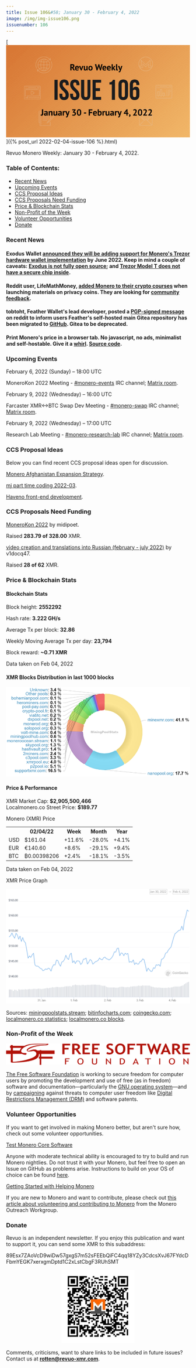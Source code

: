 ```yaml
---
title: Issue 106&#58; January 30 - February 4, 2022
image: /img/img-issue106.png
issuenumber: 106
---
```

[<img src="/img/img-issue106.png" alt="Revuo Monero Weekly #106 Slide" class="img-lead">]({% post_url 2022-02-04-issue-106 %}.html)

<p class="text-lead">Revuo Monero Weekly: January 30 - February 4, 2022.</p>
<!--more-->

<h3>Table of Contents:</h3>
<ul class="contents">
    <li><a href="#news">Recent News</a></li>
    <li><a href="#events">Upcoming Events</a></li>
    <li><a href="#ideas">CCS Proposal Ideas</a></li>
    <li><a href="#proposals">CCS Proposals Need Funding</a></li>
    <li><a href="#stats">Price & Blockchain Stats</a></li>
    <li><a href="#merchant">Non-Profit of the Week</a></li>
    <li><a href="#volunteer">Volunteer Opportunities</a></li>
    <li><a href="#donate">Donate</a></li>
</ul>

<h3 id="news">Recent News</h3>

<div class="newsbyte">
    <h4>Exodus Wallet <a href="https://teddit.namazso.eu/r/ExodusWallet/comments/shgf4f/exodus_will_be_supporting_monero_on_the_trezor_by/" target="_blank">announced they will be adding support for Monero's Trezor hardware wallet implementation</a> by June 2022. Keep in mind a couple of caveats: <a href="https://support.exodus.com/article/89-is-exodus-open-source#" target="_blank">Exodus is not fully open source</a>; and <a href="https://shiftcrypto.ch/bitbox02/#compare" target="_blank">Trezor Model T does not have a secure chip inside</a>.</h4>
</div>

<div class="newsbyte">
    <h4>Reddit user, LifeMathMoney, <a href="https://teachyourselfcrypto.com/#Monero" target="_blank">added Monero to their crypto courses</a> when launching materials on privacy coins. They are looking for <a href="https://teddit.namazso.eu/r/Monero/comments/shz5c1/feedback_requested_we_added_monero_to_our/" target="_blank">community feedback</a>.</h4>
</div>

<div class="newsbyte">
    <h4>tobtoht, Feather Wallet's lead developer, posted a <a href="https://teddit.namazso.eu/r/FeatherWallet/comments/sjl31t/the_git_repo_has_moved_again/" target="_blank">PGP-signed message</a> on reddit to inform users Feather's self-hosted main Gitea repository has been migrated to <a href="https://github.com/feather-wallet/feather" target="_blank">GitHub</a>. Gitea to be deprecated.</h4>
</div>

<div class="newsbyte">
    <h4>Print Monero's price in a browser tab. No javascript, no ads, minimalist and self-hostable. Give it a <a href="https://xmrpri.se/" target="_blank">whirl</a>. <a href="https://codeberg.org/orenom/xmrprise" target="_blank">Source code</a>.</h4>
</div>

<h3 id="events">Upcoming Events</h3>

<div class="event">
    <p class="date" markdown="1">February 6, 2022 (Sunday) – 18:00 UTC</p>
    <p markdown="1">MoneroKon 2022 Meeting - <a href="irc://irc.libera.chat/#monero-events" target="_blank">#monero-events</a> IRC channel; <a href="https://matrix.to/#/#monero-events:monero.social" target="_blank">Matrix room</a>.</p>
</div>

<div class="event">
    <p class="date" markdown="1">February 9, 2022 (Wednesday) – 16:00 UTC</p>
    <p markdown="1">Farcaster XMR<->BTC Swap Dev Meeting - <a href="irc://irc.libera.chat/#monero-swap" target="_blank">#monero-swap</a> IRC channel; <a href="https://matrix.to/#/#monero-swap:monero.social" target="_blank">Matrix room</a>.</p>
</div>

<div class="event">
    <p class="date" markdown="1">February 9, 2022 (Wednesday) – 17:00 UTC</p>
    <p markdown="1">Research Lab Meeting - <a href="irc://irc.libera.chat/#monero-research-lab" target="_blank">#monero-research-lab</a> IRC channel; <a href="https://matrix.to/#/#monero-research-lab:monero.social" target="_blank">Matrix room</a>.</p>
</div>

<h3 id="ideas">CCS Proposal Ideas</h3>

<p>Below you can find recent CCS proposal ideas open for discussion.</p>

<div class="proposal">
<p><a href="https://repo.getmonero.org/monero-project/ccs-proposals/-/merge_requests/282" target="_blank">Monero Afghanistan Expansion Strategy</a>.</p>
</div>

<div class="proposal">
<p><a href="https://repo.getmonero.org/monero-project/ccs-proposals/-/merge_requests/283" target="_blank">mj part time coding 2022-03</a>.</p>
</div>

<div class="proposal">
<p><a href="https://repo.getmonero.org/monero-project/ccs-proposals/-/merge_requests/284" target="_blank">Haveno front-end development</a>.</p>
</div>

<h3 id="proposals">CCS Proposals Need Funding</h3>

<div class="proposal">
    <p><a href="https://ccs.getmonero.org/proposals/MoneroKon-2022-CCS.html" target="_blank">MoneroKon 2022</a> by midipoet.</p>
    <p>Raised <b>283.79 of 328.00</b> XMR.</p>
</div>

<div class="proposal">
    <p><a href="https://ccs.getmonero.org/proposals/v1docq47-video-creation-and-translations-into-russian-(february-july-2022).html" target="_blank">video creation and translations into Russian (february - july 2022)</a> by v1docq47.</p>
    <p>Raised <b>28 of 62</b> XMR.</p>
</div>

<h3 id="stats">Price & Blockchain Stats</h3>

<h4 class="stat">Blockchain Stats</h4>

<div class="bcstats">
    <p>Block height: <b>2552292</b></p>
    <p>Hash rate: <b>3.222 GH/s</b></p>
    <p>Average Tx per block: <b>32.86</b></p>
    <p>Weekly Moving Average Tx per day: <b>23,794</b></p>
    <p>Block reward: <b>~0.71 XMR</b></p>
</div>
<p class="note">Data taken on Feb 04, 2022</p>

<h4 class="stat">XMR Blocks Distribution in last 1000 blocks</h4>
<p><img src="/img/hashrate-pool-distribution-0204.png" alt="Hashrate Pool Distribution Pie Chart"/></p>

<h4 class="stat" id="price-stat">Price & Performance</h4>

<div class="price-intro">XMR Market Cap: <b>$2,905,500,466</b><br/>Localmonero.co Street Price: <b>$189.77</b></div>

<p class="table-title">Monero (XMR) Price</p>
<table class="price-table">
  <tr class="row1">
    <th></th>
    <th>02/04/22</th>
    <th>Week</th>
    <th>Month</th>
    <th>Year</th>
  </tr>
  <tr>
    <td data-th="XMR to">USD</td>
    <td data-th="02/04/22">$161.04</td>
    <td data-th="Week" class="green">+11.6%</td>
    <td data-th="Month" class="red">-28.0%</td>
    <td data-th="Year" class="green">+4.1%</td>
  </tr>
  <tr class="row3">
    <td data-th="XMR to">EUR</td>
    <td data-th="02/04/22">€140.60</td>
    <td data-th="Week" class="green">+8.6%</td>
    <td data-th="Month" class="red">-29.1%</td>
    <td data-th="Year" class="green">+9.4%</td>
  </tr>
  <tr>
    <td data-th="XMR to">BTC</td>
    <td data-th="02/04/22">₿0.00398206</td>
    <td data-th="Week" class="green">+2.4%</td>
    <td data-th="Month" class="red">-18.1%</td>
    <td data-th="Year" class="red">-3.5%</td>
  </tr>
</table>
<p class="note">Data taken on Feb 04, 2022</p>

<p class="table-title">XMR Price Graph</p>

![XMR Price Graph 01/30/22-02/04/22](/img/weekly-chart-0204.png "XMR Price Graph 01/30/22-02/04/22") 

Sources: <a href="https://miningpoolstats.stream/monero" target="_blank">miningpoolstats.stream</a>; <a href="https://bitinfocharts.com/monero/" target="_blank">bitinfocharts.com</a>; <a href="https://www.coingecko.com/en/coins/monero" target="_blank">coingecko.com</a>; <a href="https://localmonero.co/statistics" target="_blank">localmonero.co statistics</a>; <a href="https://localmonero.co/blocks" target="_blank">localmonero.co blocks</a>.

<h3 id="merchant">Non-Profit of the Week</h3>

<a href="https://www.fsf.org/" target="_blank"><img src="/img/fsf-logo.png" alt="Free Software Foundation Logo" class="merchant-img" id="fsf"></a>

<a href="https://www.fsf.org/about/" target="_blank">The Free Software Foundation</a> is working to secure freedom for computer users by promoting the development and use of free (as in freedom) software and documentation—particularly the <a href="hhttps://gnu.org/" target="_blank">GNU operating system</a>—and by <a href="https://www.fsf.org/campaigns" target="_blank">campaigning</a> against threats to computer user freedom like <a href="https://www.defectivebydesign.org/what_is_drm" target="_blank">Digital Restrictions Management (DRM)</a> and software patents.

<h3 id="volunteer">Volunteer Opportunities</h3>

<p>If you want to get involved in making Monero better, but aren't sure how, check out some volunteer opportunities.</p>

<div class="newsbyte">
    <p class="date"><a href="https://github.com/monero-project/monero" target="_blank">Test Monero Core Software</a></p>
    <p>Anyone with moderate technical ability is encouraged to try to build and run Monero nightlies. Do not trust it with your Monero, but feel free to open an Issue on GitHub as problems arise. Instructions to build on your OS of choice can be found <a href="https://github.com/monero-project/monero#compiling-monero-from-source" target="_blank">here</a>. </p>
</div>

<div class="newsbyte">
    <p class="date"><a href="https://github.com/monero-project/monero" target="_blank">Getting Started with Helping Monero</a></p>
    <p>If you are new to Monero and want to contribute, please check out <a href="https://www.monerooutreach.org/stories/getting-started-helping-monero.php" target="_blank">this article about volunteering and contributing to Monero</a> from the Monero Outreach Workgroup. </p>
</div>

<h3 id="donate">Donate</h3>

<p markdown="1">Revuo is an independent newsletter. If you enjoy this publication and want to support it, you can send some XMR to this subaddress:</p>

<p class="address" markdown="1">89Esx7ZAoVcD9wiDw57gxgS7m52sFEEbQiFC4qq18YZy3CdcsXvJ67FYdcDFbmYEGK7xerxgmDptd1C2xLstCbgF3RUhSMT</p>

<p><center><a href="monero:89Esx7ZAoVcD9wiDw57gxgS7m52sFEEbQiFC4qq18YZy3CdcsXvJ67FYdcDFbmYEGK7xerxgmDptd1C2xLstCbgF3RUhSMT" class="qr"><img src="/img/donate-monero.jpg" style="max-width: 200px;"/></a></center></p>

Comments, criticisms, want to share links to be included in future issues? Contact us at **rotten@revuo-xmr.com**.